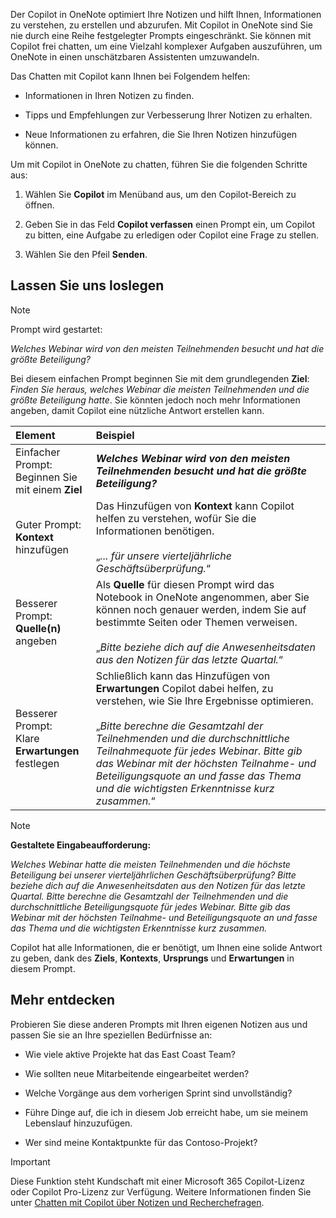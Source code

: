 Der Copilot in OneNote optimiert Ihre Notizen und hilft Ihnen, Informationen zu verstehen, zu erstellen und abzurufen. Mit Copilot in OneNote sind Sie nie durch eine Reihe festgelegter Prompts eingeschränkt. Sie können mit Copilot frei chatten, um eine Vielzahl komplexer Aufgaben auszuführen, um OneNote in einen unschätzbaren Assistenten umzuwandeln. 

Das Chatten mit Copilot kann Ihnen bei Folgendem helfen:

- Informationen in Ihren Notizen zu finden.

- Tipps und Empfehlungen zur Verbesserung Ihrer Notizen zu erhalten.

- Neue Informationen zu erfahren, die Sie Ihren Notizen hinzufügen können.

Um mit Copilot in OneNote zu chatten, führen Sie die folgenden Schritte aus:

1. Wählen Sie **Copilot** im Menüband aus, um den Copilot-Bereich zu öffnen.

1. Geben Sie in das Feld **Copilot verfassen** einen Prompt ein, um Copilot zu bitten, eine Aufgabe zu erledigen oder Copilot eine Frage zu stellen.

1. Wählen Sie den Pfeil **Senden**.

## Lassen Sie uns loslegen

> [!NOTE]
> Prompt wird gestartet:
>
> _Welches Webinar wird von den meisten Teilnehmenden besucht und hat die größte Beteiligung?_

Bei diesem einfachen Prompt beginnen Sie mit dem grundlegenden **Ziel**: _Finden Sie heraus, welches Webinar die meisten Teilnehmenden und die größte Beteiligung hatte_. Sie könnten jedoch noch mehr Informationen angeben, damit Copilot eine nützliche Antwort erstellen kann.

| Element | Beispiel |
| :------ | :------- |
| Einfacher Prompt: <br>Beginnen Sie mit einem **Ziel** | **_Welches Webinar wird von den meisten Teilnehmenden besucht und hat die größte Beteiligung?_** |
| Guter Prompt: <br>**Kontext** hinzufügen | Das Hinzufügen von **Kontext** kann Copilot helfen zu verstehen, wofür Sie die Informationen benötigen.<br><br>„_... für unsere vierteljährliche Geschäftsüberprüfung._“ |
| Besserer Prompt: <br>**Quelle(n)** angeben | Als **Quelle** für diesen Prompt wird das Notebook in OneNote angenommen, aber Sie können noch genauer werden, indem Sie auf bestimmte Seiten oder Themen verweisen.<br><br>„_Bitte beziehe dich auf die Anwesenheitsdaten aus den Notizen für das letzte Quartal._“ |
| Besserer Prompt: <br>Klare **Erwartungen** festlegen | Schließlich kann das Hinzufügen von **Erwartungen** Copilot dabei helfen, zu verstehen, wie Sie Ihre Ergebnisse optimieren.<br><br>„_Bitte berechne die Gesamtzahl der Teilnehmenden und die durchschnittliche Teilnahmequote für jedes Webinar. Bitte gib das Webinar mit der höchsten Teilnahme- und Beteiligungsquote an und fasse das Thema und die wichtigsten Erkenntnisse kurz zusammen._“ |

> [!NOTE]
> **Gestaltete Eingabeaufforderung:**
>
> _Welches Webinar hatte die meisten Teilnehmenden und die höchste Beteiligung bei unserer vierteljährlichen Geschäftsüberprüfung? Bitte beziehe dich auf die Anwesenheitsdaten aus den Notizen für das letzte Quartal. Bitte berechne die Gesamtzahl der Teilnehmenden und die durchschnittliche Beteiligungsquote für jedes Webinar. Bitte gib das Webinar mit der höchsten Teilnahme- und Beteiligungsquote an und fasse das Thema und die wichtigsten Erkenntnisse kurz zusammen._

Copilot hat alle Informationen, die er benötigt, um Ihnen eine solide Antwort zu geben, dank des **Ziels**, **Kontexts**, **Ursprungs** und **Erwartungen** in diesem Prompt.

## Mehr entdecken

Probieren Sie diese anderen Prompts mit Ihren eigenen Notizen aus und passen Sie sie an Ihre speziellen Bedürfnisse an: 

- Wie viele aktive Projekte hat das East Coast Team?

- Wie sollten neue Mitarbeitende eingearbeitet werden?

- Welche Vorgänge aus dem vorherigen Sprint sind unvollständig?

- Führe Dinge auf, die ich in diesem Job erreicht habe, um sie meinem Lebenslauf hinzuzufügen.

- Wer sind meine Kontaktpunkte für das Contoso-Projekt?

> [!IMPORTANT]
> Diese Funktion steht Kundschaft mit einer Microsoft 365 Copilot-Lizenz oder Copilot Pro-Lizenz zur Verfügung. Weitere Informationen finden Sie unter [Chatten mit Copilot über Notizen und Recherchefragen](https://support.microsoft.com/office/chat-with-copilot-about-your-notes-and-research-questions-8be75b91-d4d3-461e-af9a-fadfe208b589).